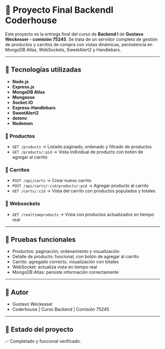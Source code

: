 # 🛒 Proyecto Final BackendI Coderhouse

Este proyecto es la entrega final del curso de **Backend I** de **Gustavo Weckesser - comisión 75245**. Se trata de un servidor completo de gestión de productos y carritos de compra con vistas dinámicas, persistencia en MongoDB Atlas, WebSockets, SweetAlert2 y Handlebars.

---

## 🚀 Tecnologías utilizadas

- **Node.js**
- **Express.js**
- **MongoDB Atlas**
- **Mongoose**
- **Socket.IO**
- **Express-Handlebars**
- **SweetAlert2**
- **dotenv**
- **Nodemon**



### 🔹 Productos

- `GET /products` → Listado paginado, ordenado y filtrado de productos
- `GET /products/:pid` → Vista individual de producto con botón de agregar al carrito

### 🔹 Carritos

- `POST /api/carts` → Crear nuevo carrito
- `POST /api/carts/:cid/products/:pid` → Agregar producto al carrito
- `GET /carts/:cid` → Vista del carrito con productos populados y totales

### 🔹 Websockets

- `GET /realtimeproducts` → Vista con productos actualizados en tiempo real

---


## 🧪 Pruebas funcionales

- Productos: paginación, ordenamiento y visualización
- Detalle de producto: funcional, con botón de agregar al carrito
- Carrito: agregado correcto, visualización con totales
- WebSocket: actualiza vista en tiempo real
- MongoDB Atlas: persiste información correctamente

---

## 💬 Autor

- Gustavo Weckesser
- Coderhouse | Curso Backend | Comisión 75245

---

## 🏁 Estado del proyecto

✅ Completado y funcional verificado.
